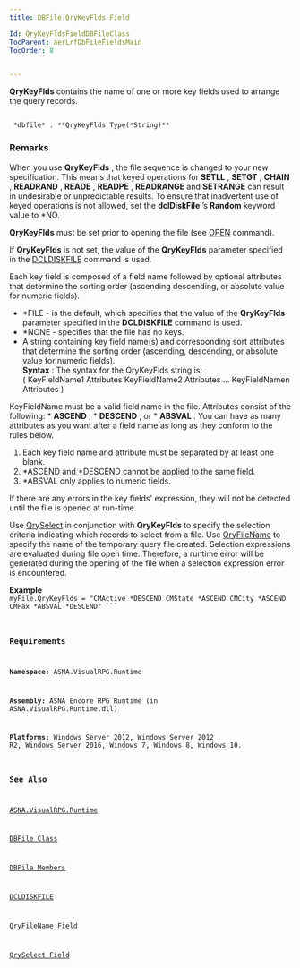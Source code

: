 ```yaml
---
title: DBFile.QryKeyFlds Field

Id: QryKeyFldsFieldDBFileClass
TocParent: aerLrfDbFileFieldsMain
TocOrder: 8


---
```


**QryKeyFlds** contains the name of one or more key fields used to arrange the query records. 

```

 *dbfile* . **QryKeyFlds Type(*String)** 
```

### Remarks
When you use **QryKeyFlds** , the file sequence is changed to your new specification. This means that keyed operations for **SETLL** , **SETGT** , **CHAIN** , **READRAND** , **READE** , **READPE** , **READRANGE** and **SETRANGE** can result in undesirable or unpredictable results. To ensure that inadvertent use of keyed operations is not allowed, set the **dclDiskFile** ’s **Random** keyword value to *NO. 

**QryKeyFlds** must be set prior to opening the file (see [OPEN](OPEN.html) command). 

If **QryKeyFlds** is not set, the value of the **QryKeyFlds** parameter specified in the [DCLDISKFILE](DCLDISKFILE.html) command is used. 

Each key field is composed of a field name followed by optional attributes that determine the sorting order (ascending descending, or absolute value for numeric fields). 

- *FILE - is the default, which specifies that the value of the **QryKeyFlds** 
                parameter specified in the **DCLDISKFILE** 
                command is used.
- *NONE - specifies that the file has no keys.
- A string containing key field name(s) and corresponding sort attributes that
                determine the sorting order (ascending, descending, or absolute value for
                numeric fields).<br /> **Syntax** : The syntax for the QryKeyFlds string is:
                <br />
                ( KeyFieldName1 Attributes  KeyFieldName2 Attributes … KeyFieldNamen
                Attributes )

KeyFieldName must be a valid field name in the file. Attributes consist of the following: * **ASCEND** , * **DESCEND** , or * **ABSVAL** . You can have as many attributes as you want after a field name as long as they conform to the rules below. 

1. Each key field name and attribute must be separated by at least one blank.
2. *ASCEND and *DESCEND cannot be applied to the same field.
3. *ABSVAL only applies to numeric fields.

If there are any errors in the key fields' expression, they will not be detected until the file is opened at run-time. 

Use [QrySelect](QrySelectFieldDBFileClass.html) in conjunction with **QryKeyFlds** to specify the selection criteria indicating which records to select from a file. Use [QryFileName](QryFileNameFieldDBFileClass.html) to specify the name of the temporary query file created. Selection expressions are evaluated during file open time. Therefore, a runtime error will be generated during the opening of the file when a selection expression error is encountered. 

**Example** 
<code class="language-aer">
            myFile.QryKeyFlds = "CMActive *DESCEND CMState *ASCEND CMCity
            *ASCEND CMFax *ABSVAL *DESCEND"
        ```

### Requirements
**Namespace:** ASNA.VisualRPG.Runtime 

**Assembly:** ASNA Encore RPG Runtime (in ASNA.VisualRPG.Runtime.dll) 

**Platforms:** Windows Server 2012, Windows Server 2012 R2, Windows Server 2016, Windows 7, Windows 8, Windows 10. 

### See Also
[ASNA.VisualRPG.Runtime](ecrLrfRuntimeNamespace.html)

[DBFile Class](ecrLrfDBFileClass.html)

[DBFile Members](ecrLrfDBFileMembers.html)

[DCLDISKFILE](DCLDISKFILE.html)

[QryFileName Field](QryFileNameFieldDBFileClass.html)

[QrySelect Field](QrySelectFieldDBFileClass.html) 

